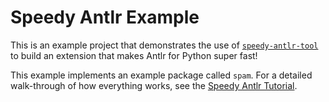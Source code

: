 # Speedy Antlr Example

This is an example project that demonstrates the use of
[`speedy-antlr-tool`](https://github.com/amykyta3/speedy-antlr-tool)
to build an extension that makes Antlr for Python super fast!

This example implements an example package called `spam`. For a detailed
walk-through of how everything works, see the
[Speedy Antlr Tutorial](https://speedy-antlr-tool.readthedocs.io/en/latest/example.html).
